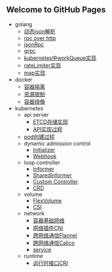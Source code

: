 ## Welcome to GitHub Pages
- golang
  - [动态json解析](/categories/golang/动态json解析.md)
  - [rpc over http](/categories/golang/rpcOverHttp.md)
  - [jsonRpc](/categories/golang/jsonrpc.md)
  - [grpc](/categories/golang/grpc.md)
  - [kubernetes中workQueue实现](/categories/golang/workqueue实现.md)
  - [rateLimiter实现](/categories/golang/ratelimit实现.md)
  - [map实现](/categories/golang/map和cmap.md)
- docker
  - [容器隔离](/categories/docker/docker_namespace.md)
  - [资源限制](/categories/docker/docker_cgroup.md)
  - [容器镜像](/categories/docker/rootfs.md)
- kubernetes
  - api server
    - [ETCD存储实现](/categories/kubernetes/apiserver/etcd存储.md)
    - [API实现过程](/categories/kubernetes/apiserver/API安装.md)
  - [pod创建过程](https://github.com/yansunkai/what-happens-when-k8s/blob/master/README.md)
  - dynamic admission control
    - [Initializer](/categories/kubernetes/dynamic_admission_control.md)
    - [Webhook](/categories/kubernetes/mutating_admission_webhook.md)
  - loop controller
    - [Informer](/categories/kubernetes/informer.md)
    - [SharedInformer](/categories/kubernetes/shared_informer.md)
    - [Custom Controller](/categories/kubernetes/custom_controller.md)
    - [CRD](/categories/kubernetes/custom_resource_definition.md)
  - volume
    - [FlexVolume](/categories/kubernetes/storage/flexvolume.md)
    - [CSI](/categories/kubernetes/storage/csi.md)
  - network
    - [容器基础网络](/categories/kubernetes/network/docker0.md)
    - [网络插件CNI](/categories/kubernetes/network/cni.md)
    - [跨网络通信Flannel](/categories/kubernetes/network/flannel.md)
    - [跨网络通信Calico](/categories/kubernetes/network/calico.md)
    - [service](/categories/kubernetes/network/service.md)
  - runtime
    - [运行时接口CRI](/categories/kubernetes/runtime/CRI.md)